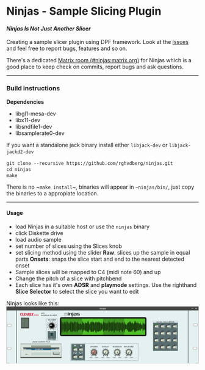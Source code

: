 # Ninjas - Sample Slicing Plugin
#### *Ninjas Is Not Just Another Slicer*

Creating a sample slicer plugin using DPF framework.
Look at the [issues](https://github.com/rghvdberg/ninjas/issues) and feel free to report bugs, features and so on.

There's a dedicated [Matrix room (#ninjas:matrix.org)](https://riot.im/app/#/room/#ninjas:matrix.org) for Ninjas which is a good place to keep check on commits, report bugs and ask questions.

***

### Build instructions

**Dependencies**

+  libgl1-mesa-dev 
+  libx11-dev
+  libsndfile1-dev
+  libsamplerate0-dev

If you want a standalone jack binary install either `libjack-dev` or `libjack-jackd2-dev`

```
git clone --recursive https://github.com/rghvdberg/ninjas.git
cd ninjas
make
```
There is no ~`make install`~, binaries will appear in `~ninjas/bin/`, just copy the binaries to a appropiate location.

***

#### Usage
- load Ninjas in a suitable host or use the `ninjas` binary
- click Diskette drive
- load audio sample
- set number of slices using the Slices knob
- set slicing method using the slider
 **Raw**: slices up the sample in equal parts
 **Onsets**: snaps the slice start and end to the nearest detected onset
- Sample slices will be mapped to C4 (midi note 60) and up
- Change the pitch of a slice with pitchbend
- Each slice has it's own **ADSR** and **playmode** settings. Use the righthand **Slice Selector** to select the slice you want to edit

Ninjas looks like this:
![](https://github.com/rghvdberg/ninjas/blob/master/plugins/Ninjas/Artwork/screenshot.png)
